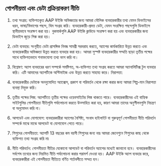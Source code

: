 ## গোপনীয়তা এবং ডেটা প্রক্রিয়াকরণ নীতি

1. তথ্য সংগ্রহ:
ব্যক্তিগতকৃত AAP উইকি অভিজ্ঞতার জন্য আমরা মৌলিক ব্যবহারকারীর তথ্য যেমন ডিভাইসের ধরন, ভাষা/বিভাগের পছন্দ, থিম সংগ্রহ করি।
ব্যবহারকারী-প্রদত্ত ডেটা, যেমন সংরক্ষিত পছন্দগুলি ডিভাইসে স্থানীয়ভাবে সংরক্ষণ করা হয়। বুকমার্কগুলি AAP উইকি ক্লাউডে সংরক্ষণ করা হয় এবং ব্যবহারকারীর জন্য ডিভাইস জুড়ে সিঙ্ক করা হয়।

2. ডেটা ব্যবহার:
সংগৃহীত ডেটা প্রাসঙ্গিক নিবন্ধ সামগ্রী সরবরাহ করতে, অ্যাপের কার্যকারিতা উন্নত করতে এবং ব্যবহারকারীর অভিজ্ঞতা উন্নত করতে ব্যবহার করা হয়।
আমরা সুস্পষ্ট ব্যবহারকারীর সম্মতি ছাড়া তৃতীয় পক্ষের সাথে ব্যক্তিগতভাবে শনাক্তযোগ্য তথ্য ভাগ করি না।

3. বিশ্লেষণ:
অ্যাপ ব্যবহারের ধরণ সম্পর্কে সমষ্টিগত, অ-ব্যক্তিগত তথ্য সংগ্রহ করতে আমরা অ্যানালিটিক্স টুল ব্যবহার করি। এটি আমাদের অ্যাপটিকে অপ্টিমাইজ এবং উন্নত করতে সাহায্য করে।
নিরাপত্তা:

4. ব্যবহারকারীর ডেটাকে অননুমোদিত অ্যাক্সেস, প্রকাশ বা পরিবর্তন থেকে রক্ষা করার জন্য আমরা শিল্প-মান নিরাপত্তা ব্যবস্থা নিযুক্ত করি।

5. তৃতীয় পক্ষের লিঙ্ক:
অ্যাপটিতে তৃতীয় পক্ষের ওয়েবসাইটের লিঙ্ক থাকতে পারে। ব্যবহারকারীদের এই বাহ্যিক সাইটগুলির গোপনীয়তা নীতিগুলি পর্যালোচনা করতে উত্সাহিত করা হয়, কারণ আমরা তাদের অনুশীলনগুলি নিয়ন্ত্রণ বা অনুমোদন করি না।

6. আপডেট এবং যোগাযোগ:
ব্যবহারকারীরা অ্যাপের বৈশিষ্ট্য, সংবাদ হাইলাইট বা গুরুত্বপূর্ণ গোপনীয়তা নীতি পরিবর্তন সম্পর্কে মাঝে মাঝে আপডেট বা যোগাযোগ পেতে পারে।

7. শিশুদের গোপনীয়তা:
অ্যাপটি 13 বছরের কম বয়সী শিশুদের জন্য নয়৷ আমরা জেনেশুনে শিশুদের কাছ থেকে ব্যক্তিগত তথ্য সংগ্রহ করি না৷

8. নীতি পরিবর্তন:
গোপনীয়তা নীতির যেকোনো আপডেট বা পরিবর্তন অ্যাপের মধ্যেই জানানো হবে। ব্যবহারকারীদের সর্বশেষ তথ্যের জন্য নিয়মিত নীতি পর্যালোচনা করার পরামর্শ দেওয়া হয়।
AAP উইকি অ্যাপ ব্যবহার করে, ব্যবহারকারীরা এই গোপনীয়তা নীতিতে বর্ণিত শর্তাবলীতে সম্মত হন।